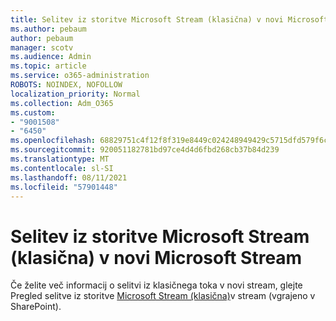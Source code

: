 ```yaml
---
title: Selitev iz storitve Microsoft Stream (klasična) v novi Microsoft Stream
ms.author: pebaum
author: pebaum
manager: scotv
ms.audience: Admin
ms.topic: article
ms.service: o365-administration
ROBOTS: NOINDEX, NOFOLLOW
localization_priority: Normal
ms.collection: Adm_O365
ms.custom:
- "9001508"
- "6450"
ms.openlocfilehash: 68829751c4f12f8f319e8449c024248949429c5715dfd579f6cbc67d59584b5f
ms.sourcegitcommit: 920051182781bd97ce4d4d6fbd268cb37b84d239
ms.translationtype: MT
ms.contentlocale: sl-SI
ms.lasthandoff: 08/11/2021
ms.locfileid: "57901448"
---
```

# <a name="migrate-from-microsoft-stream-classic-to-the-new-microsoft-stream"></a>Selitev iz storitve Microsoft Stream (klasična) v novi Microsoft Stream

Če želite več informacij o selitvi iz klasičnega toka v novi stream, glejte Pregled selitve iz storitve [Microsoft Stream (klasična)](https://docs.microsoft.com/stream/streamnew/stream-classic-to-new-migration-overview)v stream (vgrajeno v SharePoint).